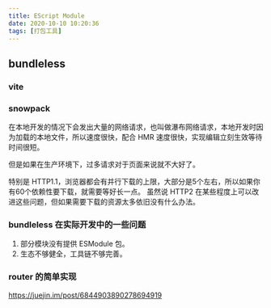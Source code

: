 ```yaml
---
title: EScript Module
date: 2020-10-10 10:20:36
tags: [打包工具]
---
```


## bundleless

### vite

### snowpack 

在本地开发的情况下会发出大量的网络请求，也叫做瀑布网络请求，本地开发时因为加载的本地文件，所以速度很快，配合 HMR 速度很快，实现编辑立刻生效等待时间很短。

但是如果在生产环境下，过多请求对于页面来说就不大好了。

特别是 HTTP1.1，浏览器都会有并行下载的上限，大部分是5个左右，所以如果你有60个依赖性要下载，就需要等好长一点。 虽然说 HTTP2 在某些程度上可以改进这些问题，但如果需要下载的资源太多依旧没有什么办法。


### bundleless 在实际开发中的一些问题

1. 部分模块没有提供 ESModule 包。
2. 生态不够健全，工具链不够完善。


### router 的简单实现
https://juejin.im/post/6844903890278694919